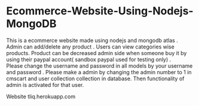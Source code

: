 # Ecommerce-Website-Using-Nodejs-MongoDB
This is a ecommerce website made using nodejs and mongodb atlas . Admin can add/delete any product .
Users can view categories wise products.
Product can be decreased admin side when someone buy it by using their paypal account( sandbox paypal used for testing only) .   
Please change the username and password in all models by your username and password . 
Please make a admin by changing the admin number to 1 in cmscart and user collection collection in database. Then functionality of admin is activated for that user.


Website 
tliq.herokuapp.com
